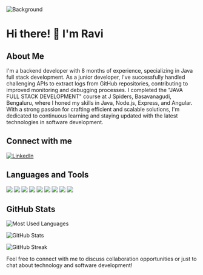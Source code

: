 ![Background](https://media.giphy.com/media/l2YWlXtPfZwEjwamw/giphy.gif)

# Hi there! 👋 I'm Ravi

## About Me
I'm a backend developer with 8 months of experience, specializing in Java full stack development. As a junior developer, I've successfully handled challenging APIs to extract logs from GitHub repositories, contributing to improved monitoring and debugging processes. I completed the "JAVA FULL STACK DEVELOPMENT" course at J Spiders, Basavanagudi, Bengaluru, where I honed my skills in Java, Node.js, Express, and Angular. With a strong passion for crafting efficient and scalable solutions, I'm dedicated to continuous learning and staying updated with the latest technologies in software development.

## Connect with me
[![LinkedIn](https://img.shields.io/badge/LinkedIn-0077B5?style=for-the-badge&logo=linkedin&logoColor=white)](https://linkedin.com/in/www.linkedin.com/in/r-ravi)

## Languages and Tools
<p align="left">
  <img src="https://img.icons8.com/color/48/000000/java-coffee-cup-logo--v2.png"/>
  <img src="https://img.icons8.com/color/48/000000/javascript--v2.png"/>
  <img src="https://img.icons8.com/color/48/000000/typescript.png"/>
  <img src="https://img.icons8.com/color/48/000000/html-5--v1.png"/>
  <img src="https://img.icons8.com/color/48/000000/css3.png"/>
  <img src="https://img.icons8.com/color/48/000000/nodejs.png"/>
  <img src="https://img.icons8.com/color/48/000000/express.png"/>
  <img src="https://img.icons8.com/color/48/000000/angularjs.png"/>
  <img src="https://img.icons8.com/color/48/000000/mysql-logo.png"/>
</p>

## GitHub Stats
<p align="left">
  <img src="https://github-readme-stats.vercel.app/api/top-langs/?username=ravi21ram&layout=compact&theme=radical&hide_border=true" alt="Most Used Languages" />
</p>

<p align="left">
  <img src="https://github-readme-stats.vercel.app/api?username=ravi21ram&show_icons=true&theme=radical&hide_border=true" alt="GitHub Stats" />
</p>

<p align="left">
  <img src="https://github-readme-streak-stats.herokuapp.com/?user=ravi21ram&theme=radical&hide_border=true" alt="GitHub Streak" />
</p>

Feel free to connect with me to discuss collaboration opportunities or just to chat about technology and software development!
